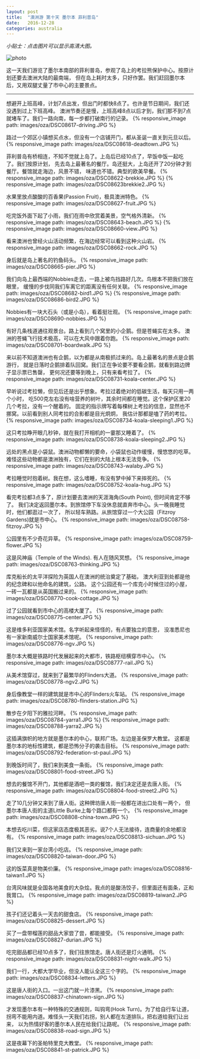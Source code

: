 ```yaml
---
layout: post
title:  "澳洲游 第十天 墨尔本 菲利普岛"
date:   2016-12-28
categories: australia
---
```


*小贴士：点击图片可以显示高清大图。*
 
![photo]({{site.url}}/images/oza/Melbourne_VIC__Australia_to_Phillip_Island__Victoria__Australia_-_Google_Maps.jpg)

这一天我们游览了墨尔本南部的菲利普岛，参观了岛上的考拉熊保护中心。按原计划还要去澳洲大陆的最南端，
但在岛上耗时太多，只好作罢。我们赶回墨尔本后，又用双腿丈量了市中心的主要景点。

----------------------- 

想避开上班高峰，计划7点出发，但出门时都快8点了。也许是节日期间，我们还没遇到过上下班高峰。
澳洲节奏还是慢，上班高峰8点以后才到，我们那不到7点就堵车了。我们一路向南，每一步都打破南行的记录。
{% responsive_image path: images/oza/DSC08617-driving.JPG %}

路过一个郊区小镇想买点水，但没有一个店铺开门，都从圣诞一直关到元旦以后。
{% responsive_image path: images/oza/DSC08618-deadtown.JPG %}

菲利普岛有桥相连，不知不觉就上岛了。上岛后已经10点了，早饭中饭一起吃了。我们按原计划，
先去岛上最著名的餐厅。岛还挺大，上岛还开了20分钟才到餐厅。餐馆就走海边，风景不错，
味道也不错。典型的欧美早餐。
{% responsive_image path: images/oza/DSC08622-brekkie.JPG %}
{% responsive_image path: images/oza/DSC08623brekkie2.JPG %}

水果里放点酸酸的百香果(Passion Fruit)，极具澳洲特色。
{% responsive_image path: images/oza/DSC08627-fruit.JPG %}

吃完饭外面下起了小雨，我们在雨中欣赏着美景，空气格外清新。
{% responsive_image path: images/oza/DSC08643-beach.JPG %}
{% responsive_image path: images/oza/DSC08660-view.JPG %}

看来澳洲也曾经火山活动频繁，在海边经常可以看到这种火山岩。
{% responsive_image path: images/oza/DSC08662-rock.JPG %}

身后就是岛上著名的钓鱼码头。
{% responsive_image path: images/oza/DSC08665-pier.JPG %}

我们向岛上最西端的Nobbies走去，一路上被鸟挡路好几次。鸟根本不把我们放在眼里，
缓慢的步伐同我们车离它的距离没有任何关联。
{% responsive_image path: images/oza/DSC08682-bird1.JPG %}
{% responsive_image path: images/oza/DSC08686-bird2.JPG %}

Nobbies有一块大石头（或是小岛），看着挺壮观。
{% responsive_image path: images/oza/DSC08690-nobbies.JPG %}

有好几条栈道通往观景台。路上看到几个窝里的小企鹅。但是苍蝇实在太多。
澳洲的苍蝇飞行技术极高，可以在大风中跟着你跑。
{% responsive_image path: images/oza/DSC08701-boardwalk.JPG %}

来以前不知道澳洲也有企鹅，以为都是从南极抓过来的。岛上最著名的景点是企鹅游行，
就是日落时企鹅排着队回窝。我们正在争论要不要看企鹅，就看到路边牌子显示票已售罄，
更何况还要等到晚上，只有来看考拉了。
{% responsive_image path: images/oza/DSC08731-koala-center.JPG %}

早听说过考拉懒，但见后还是出乎想象。考拉过着绝对的低碳生活，每天只用一两个小时，
吃500克左右没有啥营养的树叶，其余时间都在睡觉。这个保护区里20几个考拉，没有一个醒着的。
固定的指示牌写着每棵树上考拉的信息，显然也不挪窝。以前看到别人同考拉的合影都是目光炯炯，
我估计那都是嗑了药的考拉。
{% responsive_image path: images/oza/DSC08734-koala-sleeping1.JPG %}

这只考拉睁开眼几秒钟，就在我打开相机的一霎那又睡着了。
{% responsive_image path: images/oza/DSC08738-koala-sleeping2.JPG %}

远处的黑点是小袋鼠。澳洲动物都懒的要命，小袋鼠也动作缓慢，慢悠悠的吃草。
难怪这些动物都是澳洲独有，它们在别的大陆上根本无法竞争。
{% responsive_image path: images/oza/DSC08743-walaby.JPG %}

考拉睡觉时抱着树。我在想，这么嗜睡，有没有梦中掉下来摔死的。
{% responsive_image path: images/oza/DSC08752-koala-hug.JPG %}

看完考拉都3点多了，原计划要去澳洲的天涯海角(South Point), 但时间肯定不够了。
我们决定返回墨尔本。到旅馆停下车没休息就直奔市中心。头一晚我睡觉时，他们都逛过一次了，
所以轻车熟路。从旅馆穿过一个大公园（Fitzroy Gardens)就是市中心。
{% responsive_image path: images/oza/DSC08758-fitzroy.JPG %}

公园里有不少奇花异草。
{% responsive_image path: images/oza/DSC08759-flower.JPG %}

这是风神庙（Temple of the Winds). 有人在随风冥想。
{% responsive_image path: images/oza/DSC08763-thinking.JPG %}

库克船长的太平洋探险为英国人在澳洲的统治奠定了基础，
澳大利亚到处都是他的纪念碑和以他命名的建筑，公路。
这个公园还有一个库克小时候住过的小屋，一砖一瓦都是从英国搬过来的。
{% responsive_image path: images/oza/DSC08770-cook-cottage.JPG %}

过了公园就看到市中心的高楼大厦了。
{% responsive_image path: images/oza/DSC08775-center.JPG %}

这是维多利亚国家美术馆。名字听起来怪怪的，有点要独立的意思，
没准悉尼也有一家新南威尔士国家美术馆呢。
{% responsive_image path: images/oza/DSC08776-ngv.JPG %}

墨尔本大概是铁路时代发展起来的大都市，铁路枢纽横穿市中心。
{% responsive_image path: images/oza/DSC08777-rail.JPG %}

从美术馆穿过，就来到了最繁华的Flinders大道。
{% responsive_image path: images/oza/DSC08778-ngv2.JPG %}

身后像教堂一样的建筑就是市中心的Flinders火车站。
{% responsive_image path: images/oza/DSC08780-flinders-station.JPG %}

散步在夕阳下的雅拉河畔。
{% responsive_image path: images/oza/DSC08784-yarra1.JPG %}
{% responsive_image path: images/oza/DSC08788-yarra2.JPG %}

这插满旗帜的地方就是墨尔本的中心，联邦广场。左边是圣保罗大教堂。
这都是墨尔本的地标性建筑，都是恐怖分子的袭击目标。
{% responsive_image path: images/oza/DSC08792-federation-st-paul.JPG %}

到晚饭时间了，我们来到美食一条街。
{% responsive_image path: images/oza/DSC08801-food-street.JPG %}

想去的餐馆不开门，其他都是酒吧一类的餐馆，我们决定还是去唐人街。
{% responsive_image path: images/oza/DSC08804-food-street2.JPG %}

走了10几分钟又来到了唐人街。这种牌坊唐人街一般都在进出口处有一两个，
但墨尔本唐人街的主道Little Burke上每个路口都有一个。
{% responsive_image path: images/oza/DSC08808-china-town.JPG %}

本想去吃川菜，但这家店态度极其恶劣。说7个人无法接待，连商量的余地都没有。
{% responsive_image path: images/oza/DSC08813-sichuan.JPG %}

我们又来到一家台湾小吃店。
{% responsive_image path: images/oza/DSC08820-taiwan-door.JPG %}

这的饭菜真是物美价廉。
{% responsive_image path: images/oza/DSC08816-taiwan1.JPG %}

台湾风味就是全国各地美食的大杂烩。我点的是酸汤饺子，但里面还有面条，正和我胃口。
{% responsive_image path: images/oza/DSC08819-taiwan2.JPG %}

孩子们还记着头一天去的甜食店。
{% responsive_image path: images/oza/DSC08825-dessert.JPG %}

买了一盘带榴莲的甜品大家尝了尝，都能接受。
{% responsive_image path: images/oza/DSC08827-durian.JPG %}

吃完甜品都已经10点多了，我们往旅馆走。唐人街还是灯火通明。
{% responsive_image path: images/oza/DSC08831-night-walk.JPG %}

我们一行，大都大学毕业，但没人能认全这三个字的。
{% responsive_image path: images/oza/DSC08834-letters.JPG %}

这是唐人街的入口。一出这门就一片漆黑。
{% responsive_image path: images/oza/DSC08837-chinatown-sign.JPG %}

才发现墨尔本有一种特殊的交通规则，叫钩弯(Hook Turn)。为了给自行车让道，
拐弯不能用内道。难怪头一天我们右拐，别人都在左道排队，把右道给我们让出来，
以为热情好客的墨尔本人民在给我们让路呢。
{% responsive_image path: images/oza/DSC08838-road-sign.JPG %}

这是夜幕下的圣帕特里克大教堂。
{% responsive_image path: images/oza/DSC08841-st-patrick.JPG %}
